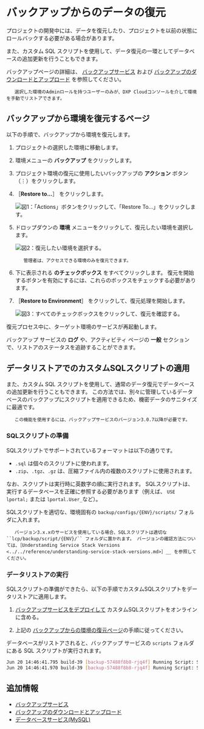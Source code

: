# バックアップからのデータの復元

プロジェクトの開発中には、データを復元したり、プロジェクトを以前の状態にロールバックする必要がある場合があります。

また、カスタム SQL スクリプトを使用して、データ復元の一環としてデータベースの追加更新を行うこともできます。

バックアップページの詳細は、 [バックアップサービス](./backup-service-overview.md) および [バックアップのダウンロードとアップロード](./downloading-and-uploading-backups.md) を参照してください。

```{important}
   選択した環境のAdminロールを持つユーザーのみが、DXP Cloudコンソールを介して環境を手動でリストアできます。
```

## バックアップから環境を復元するページ

以下の手順で、バックアップから環境を復元します。

1. プロジェクトの選択した環境に移動します。

1. 環境メニューの **バックアップ** をクリックします。

1. プロジェクト環境の復元に使用したいバックアップの **アクション** ボタン（⋮）をクリックします。

1. ［**Restore to...**］ をクリックします。

   ![図1：「Actions」ボタンをクリックして、「Restore To...」をクリックします。](./restoring-data-from-a-backup/images/01.png)

1. ドロップダウンの **環境** メニューをクリックして、復元したい環境を選択します。

   ![図2：復元したい環境を選択する。](./restoring-data-from-a-backup/images/02.png)

   ```{note}
      管理者は、アクセスできる環境のみを復元できます。
   ```

1. 下に表示される **のチェックボックス** をすべてクリックします。 復元を開始するボタンを有効にするには、これらのボックスをチェックする必要があります。

1. ［**Restore to Environment**］ をクリックして、復元処理を開始します。

   ![図3：すべてのチェックボックスをクリックして、復元を確認する。](./restoring-data-from-a-backup/images/03.png)

復元プロセス中に、ターゲット環境のサービスが再起動します。

バックアップ サービスの **ログ** や、アクティビティ ページの **一般** セクションで、リストアのステータスを追跡することができます。

## データリストアでのカスタムSQLスクリプトの適用

また、カスタム SQL スクリプトを使用して、通常のデータ復元でデータベースの追加更新を行うこともできます。 この方法では、別々に管理しているデータベースのバックアップにスクリプトを適用できるため、機密データのサニタイズに最適です。

```{note}
   この機能を使用するには、バックアップサービスのバージョン3.0.7以降が必要です。
```

### SQLスクリプトの準備

SQLスクリプトでサポートされているフォーマットは以下の通りです。

* `.sql` は個々のスクリプトに使われます。
* `.zip`、`.tgz`、`.gz` は、圧縮ファイル内の複数のスクリプトに使用されます。

なお、スクリプトは実行時に英数字の順に実行されます。 SQLスクリプトは、実行するデータベースを正確に参照する必要があります（例えば、 `USE lportal;` または `lportal.User_`など）。

SQLスクリプトを適切な、環境固有の `backup/configs/{ENV}/scripts/` フォルダに入れます。

```{note}
   バージョン3.x.xのサービスを使用している場合、SQLスクリプトは適切な ``lcp/backup/script/{ENV}/`` フォルダに置かれます。 バージョンの確認方法については、［Understanding Service Stack Versions <../../reference/understanding-service-stack-versions.md>］__ を参照してください。
```

### データリストアの実行

SQLスクリプトの準備ができたら、以下の手順でカスタムSQLスクリプトをデータリストアに適用します。

1. [バックアップサービスをデプロイして](../../build-and-deploy/overview-of-the-dxp-cloud-deployment-workflow.md) カスタムSQLスクリプトをオンラインに含める。

1. 上記の [バックアップからの環境の復元ページ](#restoring-an-environment-from-the-backups-page)の手順に従ってください。

データベースがリストアされると、バックアップ サービスの `scripts` フォルダにある SQL スクリプトが実行されます。

```bash
Jun 20 14:46:41.795 build-39 [backup-57488f8b8-rjq4f] Running Script: SanitizeOrg.sql
Jun 20 14:46:41.970 build-39 [backup-57488f8b8-rjq4f] Running Script: SanitizeUsers.sql
```

## 追加情報

* [バックアップサービス](./backup-service-overview.md)
* [バックアップのダウンロードとアップロード](./downloading-and-uploading-backups.md)
* [データベースサービス(MySQL)](../database-service/database-service.md)
